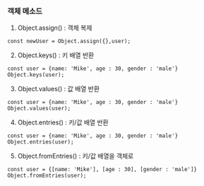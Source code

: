 ### 객체 메소드

1. Object.assign() : 객체 복제
```
const newUser = Object.assign({},user);
```
2. Object.keys() : 키 배열 반환
```
const user = {name: 'Mike', age : 30, gender : 'male'}
Object.keys(user);
```
3. Object.values() : 값 배열 반환
```
const user = {name: 'Mike', age : 30, gender : 'male'}
Object.values(user);
```
4. Object.entries() : 키/값 배열 반환
```
const user = {name: 'Mike', age : 30, gender : 'male'}
Object.entries(user);
```
5. Object.fromEntries() : 키/값 배열을 객체로
```
const user = {[name: 'Mike'], [age : 30], [gender : 'male']}
Object.fromEntries(user);
```

